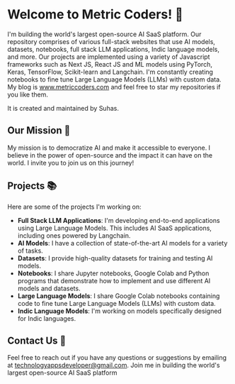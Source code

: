 # Welcome to Metric Coders! 👋

I'm building the world's largest open-source AI SaaS platform. Our repository comprises of various full-stack websites that use AI models, datasets, notebooks, full stack LLM applications, Indic language models, and more. Our projects are implemented using a variety of Javascript frameworks such as Next JS, React JS and ML models using PyTorch, Keras, TensorFlow, Scikit-learn and Langchain. I'm constantly creating notebooks to fine tune Large Language Models (LLMs) with custom data. My blog is www.metriccoders.com and feel free to star my repositories if you like them.

It is created and maintained by Suhas.

## Our Mission 🚀

My mission is to democratize AI and make it accessible to everyone. I believe in the power of open-source and the impact it can have on the world. I invite you to join us on this journey!

## Projects 📚

Here are some of the projects I'm working on:

- **Full Stack LLM Applications**: I'm developing end-to-end applications using Large Language Models. This includes AI SaaS applications, including ones powered by Langchain.
- **AI Models**: I have a collection of state-of-the-art AI models for a variety of tasks.
- **Datasets**: I provide high-quality datasets for training and testing AI models.
- **Notebooks**: I share Jupyter notebooks, Google Colab and Python programs that demonstrate how to implement and use different AI models and datasets.
- **Large Language Models**: I share Google Colab notebooks containing code to fine tune Large Language Models (LLMs) with custom data.
- **Indic Language Models**: I'm working on models specifically designed for Indic languages.

## Contact Us 📧

Feel free to reach out if you have any questions or suggestions by emailing at technologyappsdeveloper@gmail.com.
Join me in building the world's largest open-source AI SaaS platform
